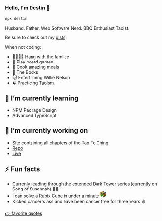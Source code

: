 ### Hello, I'm [Destin](https://destin.io) 👋

```sh
npx destin
```

Husband. Father. Web Software Nerd. BBQ Enthusiast Taoist.

Be sure to check out my [gists](https://gist.github.com/destinio)

When not coding:
- 👨‍👩‍👦‍👦 Hang with the familee
- 🎲 Play board games
- 🍝 Cook amazing meals
- 📖 The Books
- 🐱 Entertaining Willie Nelson
- ☯️ Practicing [Taoism](https://en.wikipedia.org/wiki/Taoism)

## 🌱 I’m currently learning
- NPM Package Design
- Advanced TypeScript

## 🔭 I’m currently working on
- Site containing all chapters of the Tao Te Ching
- [Repo](https://github.com/destinio/Tao)
- [Live](https://tao.destin.io/)

## ⚡️ Fun facts
- Currenly reading through the extended Dark Tower series (currently on Song of Susannah) 🤰🏿
- I can solve a Rubix Cube in under a minute <img src='/cube.png' height='20px' alt='Rubix Cube Image' />
- Kicked cancer's ass and have been cancer free for three years 🩸

[👉 favorite quotes](https://github.com/destinio/quotes)
